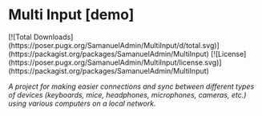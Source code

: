 <h1>Multi Input [demo]</h1>
[![Total Downloads](https://poser.pugx.org/SamanuelAdmin/MultiInput/d/total.svg)](https://packagist.org/packages/SamanuelAdmin/MultiInput)
[![License](https://poser.pugx.org/SamanuelAdmin/MultiInput/license.svg)](https://packagist.org/packages/SamanuelAdmin/MultiInput)


<i>A project for making easier connections and sync between different types of devices (keyboards, mice, headphones, microphones, cameras, etc.) using various computers on a local network.</i>


